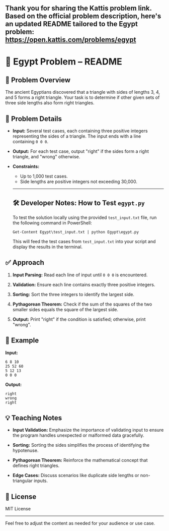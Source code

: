 Thank you for sharing the Kattis problem link. Based on the official problem description, here's an updated README tailored to the Egypt problem:
https://open.kattis.com/problems/egypt
---

# 🧭 Egypt Problem – README

## 📘 Problem Overview

The ancient Egyptians discovered that a triangle with sides of lengths 3, 4, and 5 forms a right triangle. Your task is to determine if other given sets of three side lengths also form right triangles.

## 🔢 Problem Details

* **Input:** Several test cases, each containing three positive integers representing the sides of a triangle. The input ends with a line containing `0 0 0`.

* **Output:** For each test case, output "right" if the sides form a right triangle, and "wrong" otherwise.

* **Constraints:**

  * Up to 1,000 test cases.
  * Side lengths are positive integers not exceeding 30,000.

  ---

  ## 🛠️ Developer Notes: How to Test `egypt.py`

  To test the solution locally using the provided `test_input.txt` file, run the following command in PowerShell:

  ```
  Get-Content Egypt\test_input.txt | python Egypt\egypt.py
  ```

  This will feed the test cases from `test_input.txt` into your script and display the results in the terminal.

## ✅ Approach

1. **Input Parsing:** Read each line of input until `0 0 0` is encountered.

2. **Validation:** Ensure each line contains exactly three positive integers.

3. **Sorting:** Sort the three integers to identify the largest side.

4. **Pythagorean Theorem:** Check if the sum of the squares of the two smaller sides equals the square of the largest side.

5. **Output:** Print "right" if the condition is satisfied; otherwise, print "wrong".

## 🧪 Example

**Input:**

```
6 8 10
25 52 60
5 12 13
0 0 0
```

**Output:**

```
right
wrong
right
```

## 💡 Teaching Notes

* **Input Validation:** Emphasize the importance of validating input to ensure the program handles unexpected or malformed data gracefully.

* **Sorting:** Sorting the sides simplifies the process of identifying the hypotenuse.

* **Pythagorean Theorem:** Reinforce the mathematical concept that defines right triangles.

* **Edge Cases:** Discuss scenarios like duplicate side lengths or non-triangular inputs.

## 📄 License

MIT License

---

Feel free to adjust the content as needed for your audience or use case.
